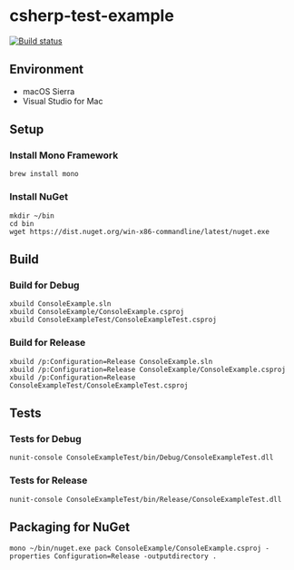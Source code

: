 # csherp-test-example

[![Build status](https://ci.appveyor.com/api/projects/status/r2atg1k4l6g1yl0d/branch/master?svg=true)](https://ci.appveyor.com/project/holyshared/csherp-test-example/branch/master)

## Environment

* macOS Sierra
* Visual Studio for Mac

## Setup

### Install Mono Framework

	brew install mono

### Install NuGet

	mkdir ~/bin
	cd bin
	wget https://dist.nuget.org/win-x86-commandline/latest/nuget.exe

## Build

### Build for Debug

	xbuild ConsoleExample.sln
	xbuild ConsoleExample/ConsoleExample.csproj
	xbuild ConsoleExampleTest/ConsoleExampleTest.csproj

### Build for Release

	xbuild /p:Configuration=Release ConsoleExample.sln
	xbuild /p:Configuration=Release ConsoleExample/ConsoleExample.csproj
	xbuild /p:Configuration=Release ConsoleExampleTest/ConsoleExampleTest.csproj

## Tests

### Tests for Debug

	nunit-console ConsoleExampleTest/bin/Debug/ConsoleExampleTest.dll

### Tests for Release

	nunit-console ConsoleExampleTest/bin/Release/ConsoleExampleTest.dll

## Packaging for NuGet

	mono ~/bin/nuget.exe pack ConsoleExample/ConsoleExample.csproj -properties Configuration=Release -outputdirectory .

